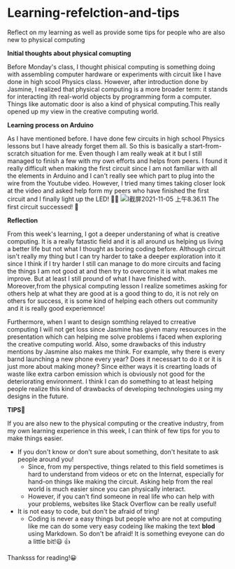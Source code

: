 # Learning-refelction-and-tips

Reflect on my learning as well as provide some tips for people who are also new to physical computing


**Initial thoughts about physical comupting**

Before Monday's class, I thought phisical computing is something doing with assembling computer hardware or experiments with circuit like I have done in high scool Physics class. However, after introduction done by Jasmine, I realized that physical computing is a more broader term: it stands for interacting ith real-world objects by programming form a computer. Things like automatic door is also a kind of physical computing.This really opened up my view in the creative computing world.


**Learning process on Arduino**

As I have mentioned before. I have done few circuits in high school Physics lessons but I have already forget them all. So this is basically a start-from-scratch situation for me. Even though I am really weak at it but I still managed to finish a few with my own efforts and helps from peers. I found it really difficult when making the first circuit since I am not familiar with all the elements in Arduino and I can't really see which part to plug into the wire from the Youtube video. However, I tried many times taking closer look at the video and asked help form my peers who have finished the first circuit and I finally light up the LED! 🥳🥳
![I截屏2021-11-05 上午8.36.11](/Users/pper/Desktop)
The first circuit successed! 🙌


**Reflection**

From this week's learning, I got a deeper understaning of what is creative computing. It is a really fatastic field and it is all around us helping us living a better life but not what I thought as boring coding before. Although circuit isn't really my thing but I can try harder to take a deeper exploration into it since I think if I try harder I still can manage to do more circuits and facing the things I am not good at and then try to overcome it is what makes me improve. But at least I still pround of what I have finished with. Moreover,from the physical computing lesson I realize sometimes asking for others help at what they are good at is a good thing to do, it is not rely on others for success, it is some kind of helping each others out community and it is really good experiemnce! 

Furthermore, when I want to design somthing relayed to crreative computing I will not get loss since Jasmine has given many resources in the presentation which can helping me solve problems i faced when exploring the creative computing world. Also, some drawbacks of this industry mentions by Jasmine also makes me think. For example, why there is every barnd launching a new phone every year? Does it necessart to do it or it is just more about making money? Since either ways it is crearting loads of waste like extra carbon emission which is obviously not good for the deteriorating environment. I think I can do something to at least helping people realize this kind of drawbacks of developing technologies using my designs in the future.


**TIPS👏**

If you are also new to the physical computing or the creative industry, from my own learning experience in this week, I can think of few tips for you to make things easier.
- If you don't know or don't sure about something, don't hesitate to ask people around you!
    - Since, from my perspective, things related to this field sometimes is hard to understand from videos or etc on the Internat, especially for hand-on things like making the circuit. Asking help from the real world is much easier since you can physically interact.
    - However, if you can't find someone in real life who can help with your problems, websites like Stack Overflow can be really useful!
- It is not easy to code, but don't be afraid of tring!
    - Coding is never a easy things but people who are not at computing like me can do some very easy codeing like making the text **blod** using Markdown. So don't be afraid! It is something eveyone can do a little bit!😃 👍

Thanksss for reading!😀
